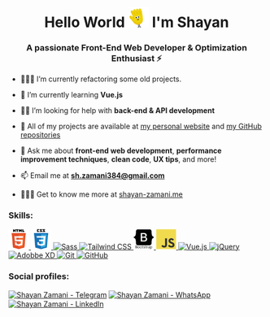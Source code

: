 <h1 align="center"> Hello World <img src="hand-wave.gif" width="40" height="40"> I'm Shayan</h1>
<h3 align="center">A passionate Front-End Web Developer & Optimization Enthusiast ⚡</h3>

- 👨🏻‍💻 I’m currently refactoring some old projects.

- 🌱 I’m currently learning **Vue.js**

- 🤝🏼 I’m looking for help with **back-end & API development**

- 📁 All of my projects are available at [my personal website](https://shayan-zamani.me/#portfolio) and [my GitHub repositories](https://github.com/ShayanTheNerd?tab=repositories)

- 💬 Ask me about **front-end web development**, **performance improvement techniques**, **clean code**, **UX tips**, and more!

- 📫 Email me at **sh.zamani384@gmail.com**

- 🙋🏼‍♂️ Get to know me more at [shayan-zamani.me](https://shayan-zamani.me/#about)

<h3 align="left">Skills:</h3>
<p align="left"> <a href="https://html.spec.whatwg.org/multipage" target="_blank" rel="noreferrer"> <img src="https://raw.githubusercontent.com/devicons/devicon/master/icons/html5/html5-original-wordmark.svg" alt="HTML5" width="40" height="40"/> </a> <a href="https://developer.mozilla.org/en-US/docs/Web/CSS" target="_blank" rel="noreferrer"> <img src="https://raw.githubusercontent.com/devicons/devicon/master/icons/css3/css3-original-wordmark.svg" alt="CSS3" width="40" height="40"/> </a> <a href="https://sass-lang.com" target="_blank" rel="noreferrer"> <img src="https://camo.githubusercontent.com/c38bf4a44750bd9b576a2259a5074dd277d63f0a412b5b1f31f54e516711ef5b/687474703a2f2f736173732d6c616e672e636f6d2f6173736574732f696d672f7374796c6567756964652f7365616c2d636f6c6f722d61656630333534632e706e67" alt="Sass" width="40" height="40"/> <a href="https://tailwindcss.com" target="_blank" rel="noreferrer"> <img src="https://www.vectorlogo.zone/logos/tailwindcss/tailwindcss-icon.svg" alt="Tailwind CSS" width="40" height="40"/> </a> <a href="https://getbootstrap.com" target="_blank" rel="noreferrer"> <img src="https://raw.githubusercontent.com/devicons/devicon/master/icons/bootstrap/bootstrap-plain-wordmark.svg" alt="Bootstrap" width="40" height="40"/> </a> <a href="https://developer.mozilla.org/en-US/docs/Web/JavaScript" target="_blank" rel="noreferrer"> <img src="https://raw.githubusercontent.com/devicons/devicon/master/icons/javascript/javascript-original.svg" alt="JavaScript" width="40" height="40"/> <a href="https://vuejs.org" target="_blank" rel="noreferrer"> <img src="https://upload.wikimedia.org/wikipedia/commons/thumb/9/95/Vue.js_Logo_2.svg/2367px-Vue.js_Logo_2.svg.png" alt="Vue.js" width="40" height="40"/> <a href="https://jquery.com" target="_blank" rel="noreferrer"> <img src="https://mohammadijoo.ir/image/jquery.png" alt="jQuery" width="40" height="40"/> </a> <a href="https://www.adobe.com/products/xd.html" target="_blank" rel="noreferrer"> <img src="https://cdn.worldvectorlogo.com/logos/adobe-xd.svg" alt="Adobbe XD" width="40" height="40"/> </a> </a> <a href="https://git-scm.com" target="_blank" rel="noreferrer"> <img src="https://www.vectorlogo.zone/logos/git-scm/git-scm-icon.svg" alt="Git" width="40" height="40"/> </a> <a href="https://github.com" target="_blank" rel="noreferrer"> <img src="https://github.githubassets.com/images/modules/logos_page/GitHub-Mark.png" alt="GitHub" width="40" height="40"/> </a> </p>

<h3 align="left">Social profiles:</h3>
<p align="left">
<a href="https://telegram.me/ShayanTheNerd" target="_blank"><img align="center" src="https://www.freepnglogos.com/uploads/telegram-logo-png-0.png" alt="Shayan Zamani - Telegram" height="40" width="40" /></a>
<a href="https://wa.me/+989302015959" target="_blank"><img align="center" src="https://www.freepnglogos.com/uploads/whatsapp-logo-png-hd-2.png" alt="Shayan Zamani - WhatsApp" height="40" width="40" /></a>
<a href="https://www.linkedin.com/in/shayan-zamani-506502228/" target="_blank"><img align="center" src="https://raw.githubusercontent.com/rahuldkjain/github-profile-readme-generator/master/src/images/icons/Social/linked-in-alt.svg" alt="Shayan Zamani - LinkedIn" height="40" width="40" /></a>
